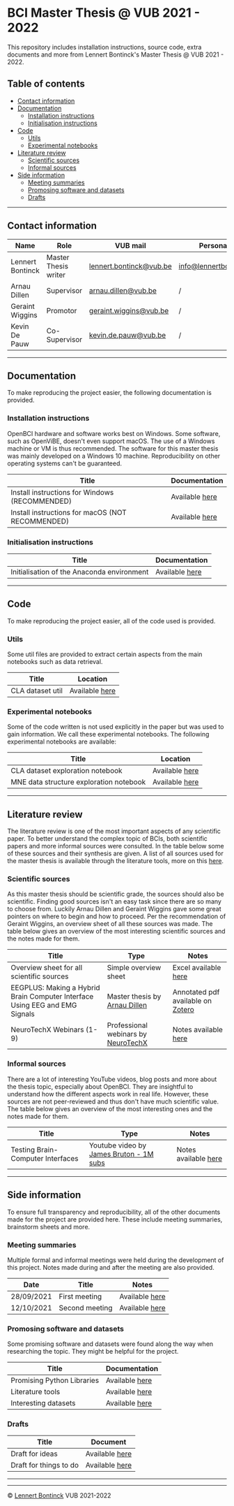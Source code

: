 # BCI Master Thesis @ VUB 2021 - 2022

This repository includes installation instructions, source code, extra documents and more from Lennert Bontinck's Master Thesis @ VUB 2021 - 2022.



## Table of contents

- [Contact information](#contact-information)
- [Documentation](#documentation)
  - [Installation instructions](#installation-instructions)
  - [Initialisation instructions](#initialisation-instructions)
- [Code](#code)
  - [Utils](#utils)
  - [Experimental notebooks](#experimental-notebooks)
- [Literature review](#literature-review)
  - [Scientific sources](#scientific-sources)
  - [Informal sources](#informal-sources)
- [Side information](#side-information)
  - [Meeting summaries](#meeting-summaries)
  - [Promosing software and datasets](#promosing-software-and-datasets)
  - [Drafts](#drafts)

<hr>


## Contact information

| Name             | Role                 | VUB mail                                                  | Personal mail                                               |
| ---------------- | -------------------- | --------------------------------------------------------- | ----------------------------------------------------------- |
| Lennert Bontinck | Master Thesis writer | [lennert.bontinck@vub.be](mailto:lennert.bontinck@vub.be) | [info@lennertbontinck.com](mailto:info@lennertbontinck.com) |
| Arnau Dillen     | Supervisor           | [arnau.dillen@vub.be](mailto:arnau.dillen@vub.be)         | /                                                           |
| Geraint Wiggins  | Promotor             | [geraint.wiggins@vub.be](mailto:geraint.wiggins@vub.be)   | /                                                           |
| Kevin De Pauw    | Co-Supervisor        | [kevin.de.pauw@vub.be](mailto:kevin.de.pauw@vub.be)       | /                                                           |

<hr>


## Documentation

To make reproducing the project easier, the following documentation is provided.

### Installation instructions

OpenBCI hardware and software works best on Windows. Some software, such as OpenViBE, doesn't even support macOS. The use of a Windows machine or VM is thus recommended. The software for this master thesis was mainly developed on a Windows 10 machine. Reproducibility on other operating systems can't be guaranteed.

| Title                                            | Documentation                                           |
| ------------------------------------------------ | ------------------------------------------------------- |
| Install instructions for Windows (RECOMMENDED)   | Available [here](documentation/installation/windows.md) |
| Install instructions for macOS (NOT RECOMMENDED) | Available [here](documentation/installation/macos.md)   |



### Initialisation instructions

| Title                                      | Documentation                                                |
| ------------------------------------------ | ------------------------------------------------------------ |
| Initialisation of the Anaconda environment | Available [here](documentation/initialisation/initialisation-instructions.md) |

<hr>


## Code

To make reproducing the project easier, all of the code used is provided.

### Utils

Some util files are provided to extract certain aspects from the main notebooks such as data retrieval.

| Title            | Location                                    |
| ---------------- | ------------------------------------------- |
| CLA dataset util | Available [here](code/utils/CLA_dataset.py) |



### Experimental notebooks

Some of the code written is not used explicitly in the paper but was used to gain information. We call these experimental notebooks. The following experimental notebooks are available:

| Title                                   | Location                                                     |
| --------------------------------------- | ------------------------------------------------------------ |
| CLA dataset exploration notebook        | Available [here](code/experimental-notebooks/CLA-dataset-exploration-notebook.ipynb) |
| MNE data structure exploration notebook | Available [here](code/experimental-notebooks/MNE-datastructure-exploration-notebook.ipynb) |


<hr>


## Literature review

The literature review is one of the most important aspects of any scientific paper. To better understand the complex topic of BCIs, both scientific papers and more informal sources were consulted. In the table below some of these sources and their synthesis are given. A list of all sources used for the master thesis is available through the literature tools, more on this [here](side-information/software/literature_tools.md).


### Scientific sources

As this master thesis should be scientific grade, the sources should also be scientific. Finding good sources isn't an easy task since there are so many to choose from. Luckily Arnau Dillen and Geraint Wiggins gave some great pointers on where to begin and how to proceed. Per the recommendation of Geraint Wiggins, an overview sheet of all these sources was made. The table below gives an overview of the most interesting scientific sources and the notes made for them.

| Title                                                        | Type                                                         | Notes                                                        |
| ------------------------------------------------------------ | ------------------------------------------------------------ | ------------------------------------------------------------ |
| Overview sheet for all scientific sources                    | Simple overview sheet                                        | Excel available [here](literature-review/scientific/overview/overview_sheet.xlsx) |
| EEGPLUS: Making a Hybrid Brain Computer Interface Using EEG and EMG Signals | Master thesis by [Arnau Dillen](https://researchportal.vub.be/en/studentTheses/eegplus-making-a-hybrid-brain-computer-interface-using-eeg-and-em) | Annotated pdf available on [Zotero](side-information/software/literature_tools.md#zotero) |
| NeuroTechX Webinars (1-9)                                    | Professional webinars by [NeuroTechX](https://neurotechx.com/) | Notes available [here](literature-review/scientific/NeuroTechX-webinar/notes.md) |



### Informal sources

There are a lot of interesting YouTube videos, blog posts and more about the thesis topic, especially about OpenBCI. They are insightful to understand how the different aspects work in real life. However, these sources are not peer-reviewed and thus don't have much scientific value. The table below gives an overview of the most interesting ones and the notes made for them.

| Title                             | Type                                                         | Notes                                                        |
| --------------------------------- | ------------------------------------------------------------ | ------------------------------------------------------------ |
| Testing Brain-Computer Interfaces | Youtube video by [James Bruton - 1M subs](https://www.youtube.com/channel/UCUbDcUPed50Y_7KmfCXKohA) | Notes available [here](literature-review/informal/youtube/james_bruton-testing_BCIs.md) |

<hr>


## Side information

To ensure full transparency and reproducibility, all of the other documents made for the project are provided here. These include meeting summaries, brainstorm sheets and more. 

### Meeting summaries

Multiple formal and informal meetings were held during the development of this project. Notes made during and after the meeting are also provided.

| Date       | Title          | Notes                                                        |
| ---------- | -------------- | ------------------------------------------------------------ |
| 28/09/2021 | First meeting  | Available [here](side-information/meetings/2021-09-28_First_meeting.md) |
| 12/10/2021 | Second meeting | Available [here](side-information/meetings/2021-10-12_Second_meeting.md) |



### Promosing software and datasets

Some promising software and datasets were found along the way when researching the topic. They might be helpful for the project.

| Title                      | Documentation                                                |
| -------------------------- | ------------------------------------------------------------ |
| Promising Python Libraries | Available [here](side-information/software/python_libraries.md) |
| Literature tools           | Available [here](side-information/software/literature_tools.md) |
| Interesting datasets       | Available [here](side-information/datasets/interesting_datasets.md) |



### Drafts

| Title                  | Document                                                  |
| ---------------------- | --------------------------------------------------------- |
| Draft for ideas        | Available [here](side-information/brainstorming/ideas.md) |
| Draft for things to do | Available [here](side-information/brainstorming/todo.md)  |


* * *
* * *
© [Lennert Bontinck](https://www.lennertbontinck.com/) VUB 2021-2022